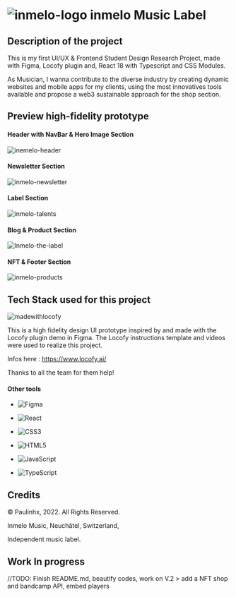 # ![inmelo-logo](https://user-images.githubusercontent.com/90310689/176145144-573889a0-4b9a-4932-8c8d-a54cf2e01575.png)  inmelo Music Label

## Description of the project

This is my first UI/UX & Frontend Student Design Research Project, made with Figma, Locofy plugin and, React 18 with Typescript and CSS Modules.

As Musician, I wanna contribute to the diverse industry by creating dynamic websites and mobile apps for my clients, using the most innovatives tools available and propose a web3 sustainable approach for the shop section. 

## Preview high-fidelity prototype

#### Header with NavBar & Hero Image Section

![inemelo-header](https://user-images.githubusercontent.com/90310689/174885026-f51b0ea1-4a70-4742-8e06-d22937663ba9.png)

#### Newsletter Section

![inmelo-newsletter](https://user-images.githubusercontent.com/90310689/174885360-b29bcd13-e34d-4f50-b0f1-f0016c792fd5.png)

#### Label Section

![inmelo-talents](https://user-images.githubusercontent.com/90310689/174885762-d7a3e76e-3762-4aa9-8de4-518b2f93bcb5.png)

#### Blog & Product Section

![Inmelo-the-label](https://user-images.githubusercontent.com/90310689/174886655-af88a107-47ed-4c01-ab39-adf49a6fa552.png)

#### NFT & Footer Section

![inmelo-products](https://user-images.githubusercontent.com/90310689/174886671-b806263e-3ee9-4ffd-a805-541734f412f6.png)

## Tech Stack used for this project

 ![madewithlocofy](https://user-images.githubusercontent.com/90310689/176138917-71c1af67-f6c7-423f-b827-cf12292fcaf4.png)

This is a high fidelity design UI prototype inspired by and made with the Locofy plugin demo in Figma. 
The Locofy instructions template and videos were used to realize this project.

Infos here : https://www.locofy.ai/

Thanks to all the team for them help!

#### Other tools

* ![Figma](https://img.shields.io/badge/figma-%23F24E1E.svg?style=for-the-badge&logo=figma&logoColor=white)

* ![React](https://img.shields.io/badge/react-%2320232a.svg?style=for-the-badge&logo=react&logoColor=%2361DAFB)

* ![CSS3](https://img.shields.io/badge/css3-%231572B6.svg?style=for-the-badge&logo=css3&logoColor=white)

* ![HTML5](https://img.shields.io/badge/html5-%23E34F26.svg?style=for-the-badge&logo=html5&logoColor=white)

* ![JavaScript](https://img.shields.io/badge/javascript-%23323330.svg?style=for-the-badge&logo=javascript&logoColor=%23F7DF1E)

* ![TypeScript](https://img.shields.io/badge/typescript-%23007ACC.svg?style=for-the-badge&logo=typescript&logoColor=white)


## Credits

 <p><a> &copy; Paulinhx, 2022. All Rights Reserved.</a>
 
 <a>Inmelo Music, Neuchâtel, Switzerland,</a>
 
 <a>Independent music label.</a></p> 


## Work In progress

//TODO: Finish README.md, beautify codes, work on V.2  > add a NFT shop and bandcamp API, embed players
